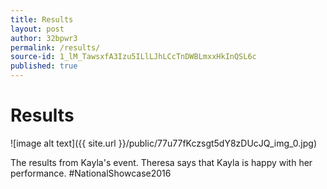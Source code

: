 ```yaml
---
title: Results
layout: post
author: 32bpwr3
permalink: /results/
source-id: 1_lM_TawsxfA3Izu5ILlLJhLCcTnDWBLmxxHkInQSL6c
published: true
---
```

# Results

![image alt text]({{ site.url }}/public/77u77fKczsgt5dY8zDUcJQ_img_0.jpg)

The results from Kayla's event. Theresa says that Kayla is happy with her performance. #NationalShowcase2016

